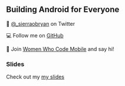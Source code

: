 ## Building Android for Everyone     

🐣 [@_sierraobryan](https://twitter.com/_sierraobryan) on Twitter     

💻  Follow me on [GitHub](https://github.com/sierraobryan)     

💖  Join [Women Who Code Mobile](https://beacons.ai/wwcodemobile) and say hi!      

### Slides
Check out my [my slides](https://github.com/sierraobryan/slides/blob/main/AndroidforEveryone%20-%20CodeMash.pdf)